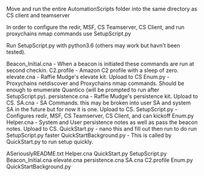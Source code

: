 Move and run the entire AutomationScripts folder into the same directory as CS client and teamserver

In order to configure the redir, MSF, CS Teamserver, CS Client, and run proxychains nmap commands use SetupScript.py

Run SetupScript.py with python3.6 (others may work but havn't been tested).


Beacon_Initial.cna	- When a beacon is initiated these commands are run at second checkin.
C2.profile		- Amazon C2 profile with a sleep of zero.
elevate.cna		- Raffie Mudge's elevate kit. Upload to CS
Enum.py			- Proxychains netdiscover and Proxychains nmap commands. Should be enough to enumerate Quantico (will be prompted to run after SetupScript.py).
persistence.cna		- Raffie Mudge's persistence kit. Upload to CS.
SA.cna			- SA Commands. this may be broken into user SA and system SA in the future but for now it is one. Upload to CS.
SetupScript.py		- Configures redir, MSF, CS Teamserver, CS Client, and can kickoff Enum.py
Helper.cna		- System and User persistence notes as well as pass the beacon notes. Upload to CS.
QuickStart.py		- nano this and fill out then run to do run SetupScript.py faster
QuickStartBackground.py	- This is called by QuickStart.py to run setup quickly.


ASeriouslyREADME.txt	Helper.cna	QuickStart.py		SetupScript.py
Beacon_Initial.cna	elevate.cna	persistence.cna		SA.cna
C2.profile		Enum.py		QuickStartBackground.py  

